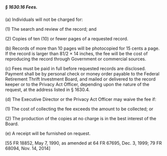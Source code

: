 ##### § 1630.16 Fees. #####

(a) Individuals will not be charged for:

(1) The search and review of the record; and

(2) Copies of ten (10) or fewer pages of a requested record.

(b) Records of more than 10 pages will be photocopied for 15 cents a page. If the record is larger than 81/2 × 14 inches, the fee will be the cost of reproducing the record through Government or commercial sources.

(c) Fees must be paid in full before requested records are disclosed. Payment shall be by personal check or money order payable to the Federal Retirement Thrift Investment Board, and mailed or delivered to the record keeper or to the Privacy Act Officer, depending upon the nature of the request, at the address listed in § 1630.4.

(d) The Executive Director or the Privacy Act Officer may waive the fee if:

(1) The cost of collecting the fee exceeds the amount to be collected; or

(2) The production of the copies at no charge is in the best interest of the Board.

(e) A receipt will be furnished on request.

[55 FR 18852, May 7, 1990, as amended at 64 FR 67695, Dec. 3, 1999; 79 FR 68094, Nov. 14, 2014]
